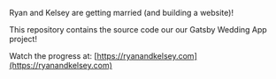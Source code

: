 Ryan and Kelsey are getting married (and building a website)!

This repository contains the source code our our Gatsby Wedding App project!

Watch the progress at: [https://ryanandkelsey.com](https://ryanandkelsey.com)
